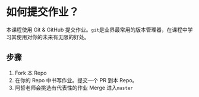 # 如何提交作业？
本课程使用 Git & GitHub 提交作业。`git`是业界最常用的版本管理器，在课程中学习其使用对你的未来有无限的好处。

## 步骤
1. Fork 本 Repo
2. 在你的 Repo 中书写作业。提交一个 PR 到本 Repo。
3. 阿哲老师会挑选有代表性的作业 Merge 进入`master`
